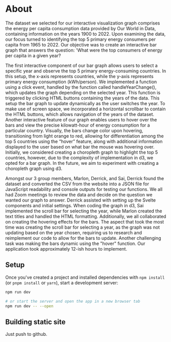 # About

The dataset we selected for our interactive visualization graph comprises the energy per capita consumption data provided by Our World in Data, containing information on the years 1900 to 2022. Upon examining the data, our focus turned to identifying the top 5 primary energy consumers per capita from 1965 to 2022. Our objective was to create an interactive bar graph that answers the question: 'What were the top consumers of energy per capita in a given year?

The first interactive component of our bar graph allows users to select a specific year and observe the top 5 primary energy-consuming countries. In this setup, the x-axis represents countries, while the y-axis represents primary energy consumption (kWh/person). We implemented a function using a click event, handled by the function called handleYearChange(), which updates the graph depending on the selected year. This function is triggered by clicking HTML buttons containing the years of the data. This setup the bar graph to update dynamically as the user switches the year. To make use of screen space, we incorporated a horizontal scrollbar to contain the HTML buttons, which allows navigation of the years of the dataset. Another interactive feature of our graph enables users to hover over the bars and view the precise kilowatt-hour of energy consumption for a particular country. Visually, the bars change color upon hovering, transitioning from light orange to red, allowing for differentiation among the top 5 countries using the “hover” feature, along with additional information displayed to the user based on what bar the mouse was hovering over. Initially, we considered creating a choropleth graph to highlight the top 5 countries, however, due to the complexity of implementation in d3, we opted for a bar graph. In the future, we aim to experiment with creating a choropleth graph using d3.

Amongst our 3 group members, Marlon, Derrick, and Sai, Derrick found the dataset and converted the CSV from the website into a JSON file for JavaScript readability and console outputs for testing our functions. We all had Zoom meetings to review the data and decide on the question we wanted our graph to answer. Derrick assisted with setting up the Svelte components and initial settings. When coding the graph in d3, Sai implemented the scroll bar for selecting the year, while Marlon created the text titles and handled the HTML formatting. Additionally, we all collaborated on creating the hovering effects for the bars. The aspect that took the most time was creating the scroll bar for selecting a year, as the graph was not updating based on the year chosen, requiring us to research and reimplement our code to allow for the bars to update. Another challenging task was making the bars dynamic using the "hover" function. Our application took approximately 12-ish hours to implement.

## Setup

Once you've created a project and installed dependencies with `npm install` (or `pnpm install` or `yarn`), start a development server:

```bash
npm run dev

# or start the server and open the app in a new browser tab
npm run dev -- --open
```

## Building static site

Just push to github. 
